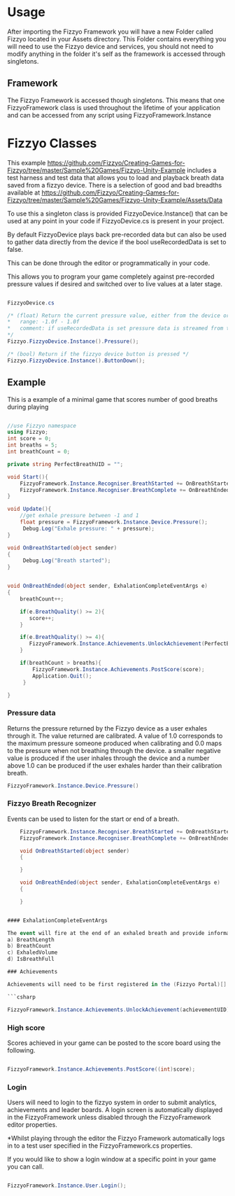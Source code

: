 # Usage

After importing the Fizzyo Framework you will have a new Folder called Fizzyo located in your Assets directory.
This Folder contains everything you will need to use the Fizzyo device and services, you should not need to modify anything in the folder it's self as the framework is accessed through singletons.

## Framework

The Fizzyo Framework is accessed though singletons. This means that one FizzyoFramework class is used throughout the lifetime of your application and can be accessed from any script using FizzyoFramework.Instance

# Fizzyo Classes

This example <https://github.com/Fizzyo/Creating-Games-for-Fizzyo/tree/master/Sample%20Games/Fizzyo-Unity-Example> includes a test harness and test data that allows you to load and playback breath data saved from a fizzyo device. There is a selection of good and bad breadths available at <https://github.com/Fizzyo/Creating-Games-for-Fizzyo/tree/master/Sample%20Games/Fizzyo-Unity-Example/Assets/Data>

To use this a singleton class is provided FizzyoDevice.Instance() that can be used at any point in your code if FizzyoDevice.cs is present in your project.

By default FizzyoDevice plays back pre-recorded data but can also be used to gather data directly from the device if the bool useRecordedData is set to false.

This can be done through the editor or programmatically in your code.

This allows you to program your game completely against pre-recorded pressure values if desired and switched over to live values at a later stage.

``` C#

FizzyoDevice.cs

/* (float) Return the current pressure value, either from the device or streamed from a log file.
*   range: -1.0f - 1.0f
*   comment: if useRecordedData is set pressure data is streamed from the specified data file instead of the device.
*/
Fizzyo.FizzyoDevice.Instance().Pressure();

/* (bool) Return if the fizzyo device button is pressed */
Fizzyo.FizzyoDevice.Instance().ButtonDown();

```

## Example

This is a example of a minimal game that scores number of good breaths during playing

``` csharp

//use Fizzyo namespace
using Fizzyo;
int score = 0;
int breaths = 5;
int breathCount = 0;

private string PerfectBreathUID = "";

void Start(){
    FizzyoFramework.Instance.Recogniser.BreathStarted += OnBreathStarted;
    FizzyoFramework.Instance.Recogniser.BreathComplete += OnBreathEnded;
}

void Update(){
    //get exhale pressure between -1 and 1
    float pressure = FizzyoFramework.Instance.Device.Pressure();
     Debug.Log("Exhale pressure: " + pressure);
}

void OnBreathStarted(object sender)
{
     Debug.Log("Breath started");
}


void OnBreathEnded(object sender, ExhalationCompleteEventArgs e)
{
    breathCount++;

    if(e.BreathQuality() >= 2){
       score++;
    }

    if(e.BreathQuality() >= 4){
       FizzyoFramework.Instance.Achievements.UnlockAchievement(PerfectBreathUID);
    }

    if(breathCount > breaths){
        FizzyoFramework.Instance.Achievements.PostScore(score);
        Application.Quit();
     }

}
```

### Pressure data

Returns the pressure returned by the Fizzyo device as a user exhales through it.
The value returned are calibrated. A value of 1.0 corresponds to the maximum pressure someone produced when calibrating and 0.0 maps to the pressure when not breathing through the device. a smaller negative value is produced if the user inhales through the device and a number above 1.0 can be produced if the user exhales harder than their calibration breath.

```csharp
FizzyoFramework.Instance.Device.Pressure()
```

### Fizzyo Breath Recognizer

Events can be used to listen for the start or end of a breath.

```csharp
    FizzyoFramework.Instance.Recogniser.BreathStarted += OnBreathStarted;
    FizzyoFramework.Instance.Recogniser.BreathComplete += OnBreathEnded;

    void OnBreathStarted(object sender)
    {

    }

    void OnBreathEnded(object sender, ExhalationCompleteEventArgs e)
    {

    }


#### ExhalationCompleteEventArgs

The event will fire at the end of an exhaled breath and provide information for:
a) BreathLength
b) BreathCount
c) ExhaledVolume
d) IsBreathFull

### Achievements

Achievements will need to be first registered in the (Fizzyo Portal)[] using your developers account and then can be unlocked for each user by calling.

```csharp

FizzyoFramework.Instance.Achievements.UnlockAchievement(achievementUID);

```

### High score

Scores achieved in your game can be posted to the score board using the following.

```csharp

FizzyoFramework.Instance.Achievements.PostScore((int)score);

```

### Login

Users will need to login to the fizzyo system in order to submit analytics, achievements and leader boards. A login screen is automatically displayed in the FizzyoFramework unless disabled through the FizzyoFramework editor properties.

*Whilst playing through the editor the Fizzyo Framework automatically logs in to a test user specified in the FizzyoFramework.cs properties.

If you would like to show a login window at a specific point in your game you can call.

```csharp

FizzyoFramework.Instance.User.Login();

```